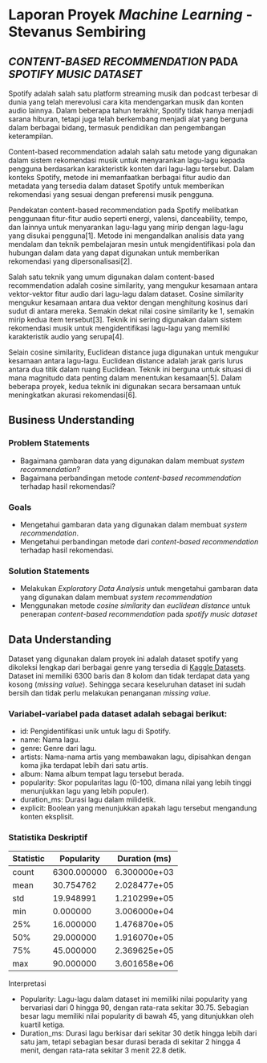 # Laporan Proyek _Machine Learning_ - Stevanus Sembiring

## _CONTENT-BASED RECOMMENDATION_ PADA _SPOTIFY MUSIC DATASET_

Spotify adalah salah satu platform streaming musik dan podcast terbesar di dunia yang telah merevolusi cara kita mendengarkan musik dan konten audio lainnya. Dalam beberapa tahun terakhir, Spotify tidak hanya menjadi sarana hiburan, tetapi juga telah berkembang menjadi alat yang berguna dalam berbagai bidang, termasuk pendidikan dan pengembangan keterampilan.

Content-based recommendation adalah salah satu metode yang digunakan dalam sistem rekomendasi musik untuk menyarankan lagu-lagu kepada pengguna berdasarkan karakteristik konten dari lagu-lagu tersebut. Dalam konteks Spotify, metode ini memanfaatkan berbagai fitur audio dan metadata yang tersedia dalam dataset Spotify untuk memberikan rekomendasi yang sesuai dengan preferensi musik pengguna.

Pendekatan content-based recommendation pada Spotify melibatkan penggunaan fitur-fitur audio seperti energi, valensi, danceability, tempo, dan lainnya untuk menyarankan lagu-lagu yang mirip dengan lagu-lagu yang disukai pengguna[1]. Metode ini mengandalkan analisis data yang mendalam dan teknik pembelajaran mesin untuk mengidentifikasi pola dan hubungan dalam data yang dapat digunakan untuk memberikan rekomendasi yang dipersonalisasi[2].  

Salah satu teknik yang umum digunakan dalam content-based recommendation adalah cosine similarity, yang mengukur kesamaan antara vektor-vektor fitur audio dari lagu-lagu dalam dataset. Cosine similarity mengukur kesamaan antara dua vektor dengan menghitung kosinus dari sudut di antara mereka. Semakin dekat nilai cosine similarity ke 1, semakin mirip kedua item tersebut[3]. Teknik ini sering digunakan dalam sistem rekomendasi musik untuk mengidentifikasi lagu-lagu yang memiliki karakteristik audio yang serupa[4].

Selain cosine similarity, Euclidean distance juga digunakan untuk mengukur kesamaan antara lagu-lagu. Euclidean distance adalah jarak garis lurus antara dua titik dalam ruang Euclidean. Teknik ini berguna untuk situasi di mana magnitudo data penting dalam menentukan kesamaan[5]. Dalam beberapa proyek, kedua teknik ini digunakan secara bersamaan untuk meningkatkan akurasi rekomendasi[6].

## Business Understanding
### Problem Statements
- Bagaimana gambaran data yang digunakan dalam membuat _system recommendation_?
- Bagaimana perbandingan metode _content-based recommendation_ terhadap hasil rekomendasi?

### Goals
- Mengetahui gambaran data yang digunakan dalam membuat _system recommendation_.
- Mengetahui perbandingan metode dari _content-based recommendation_ terhadap hasil rekomendasi.

### Solution Statements

- Melakukan _Exploratory Data Analysis_ untuk mengetahui gambaran data yang digunakan dalam membuat _system recommendation_
- Menggunakan metode _cosine similarity_ dan _euclidean distance_ untuk penerapan _content-based recommendation_ pada _spotify music dataset_ 

## Data Understanding

Dataset yang digunakan dalam proyek ini adalah dataset spotify yang dikoleksi lengkap dari berbagai genre yang tersedia di [Kaggle Datasets](https://www.kaggle.com/datasets/ambaliyagati/spotify-dataset-for-playing-around-with-sql/data). Dataset ini memiliki 6300 baris dan 8 kolom dan tidak terdapat data yang kosong (_missing value_). Sehingga secara keseluruhan dataset ini sudah bersih dan tidak perlu melakukan penanganan _missing value_.  

### Variabel-variabel pada dataset adalah sebagai berikut:
- id: Pengidentifikasi unik untuk lagu di Spotify.
- name: Nama lagu.
- genre: Genre dari lagu.
- artists: Nama-nama artis yang membawakan lagu, dipisahkan dengan koma jika terdapat lebih dari satu artis.
- album: Nama album tempat lagu tersebut berada.
- popularity: Skor popularitas lagu (0-100, dimana nilai yang lebih tinggi menunjukkan lagu yang lebih populer).
- duration_ms: Durasi lagu dalam milidetik.
- explicit: Boolean yang menunjukkan apakah lagu tersebut mengandung konten eksplisit.

### Statistika Deskriptif
| Statistic | Popularity     | Duration (ms)    |
|-----------|----------------|------------------|
| count     | 6300.000000    | 6.300000e+03     |
| mean      | 30.754762      | 2.028477e+05     |
| std       | 19.948991      | 1.210299e+05     |
| min       | 0.000000       | 3.006000e+04     |
| 25%       | 16.000000      | 1.476870e+05     |
| 50%       | 29.000000      | 1.916070e+05     |
| 75%       | 45.000000      | 2.369625e+05     |
| max       | 90.000000      | 3.601658e+06     |


Interpretasi
- Popularity: Lagu-lagu dalam dataset ini memiliki nilai popularity yang bervariasi dari 0 hingga 90, dengan rata-rata sekitar 30.75. Sebagian besar lagu memiliki nilai popularity di bawah 45, yang ditunjukkan oleh kuartil ketiga.
- Duration_ms: Durasi lagu berkisar dari sekitar 30 detik hingga lebih dari satu jam, tetapi sebagian besar durasi berada di sekitar 2 hingga 4 menit, dengan rata-rata sekitar 3 menit 22.8 detik.

